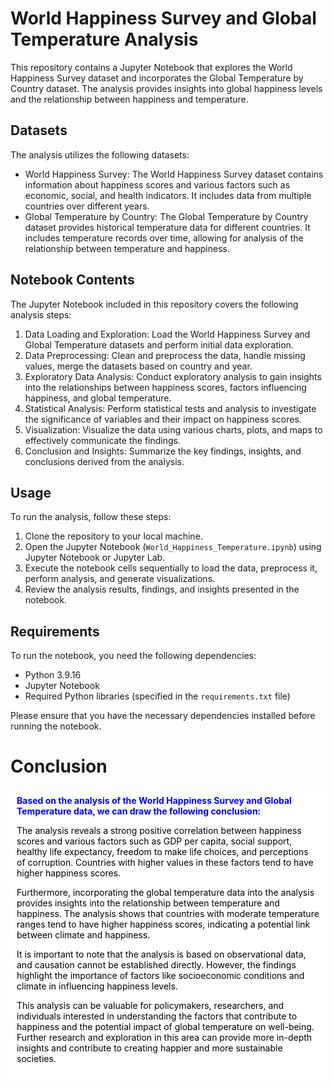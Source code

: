 # World Happiness Survey and Global Temperature Analysis

This repository contains a Jupyter Notebook that explores the World Happiness Survey dataset and incorporates the Global Temperature by Country dataset. The analysis provides insights into global happiness levels and the relationship between happiness and temperature.

## Datasets

The analysis utilizes the following datasets:

- World Happiness Survey: The World Happiness Survey dataset contains information about happiness scores and various factors such as economic, social, and health indicators. It includes data from multiple countries over different years.
- Global Temperature by Country: The Global Temperature by Country dataset provides historical temperature data for different countries. It includes temperature records over time, allowing for analysis of the relationship between temperature and happiness.

## Notebook Contents

The Jupyter Notebook included in this repository covers the following analysis steps:

1. Data Loading and Exploration: Load the World Happiness Survey and Global Temperature datasets and perform initial data exploration.
2. Data Preprocessing: Clean and preprocess the data, handle missing values, merge the datasets based on country and year.
3. Exploratory Data Analysis: Conduct exploratory analysis to gain insights into the relationships between happiness scores, factors influencing happiness, and global temperature.
4. Statistical Analysis: Perform statistical tests and analysis to investigate the significance of variables and their impact on happiness scores.
5. Visualization: Visualize the data using various charts, plots, and maps to effectively communicate the findings.
6. Conclusion and Insights: Summarize the key findings, insights, and conclusions derived from the analysis.

## Usage

To run the analysis, follow these steps:

1. Clone the repository to your local machine.
2. Open the Jupyter Notebook (`World_Happiness_Temperature.ipynb`) using Jupyter Notebook or Jupyter Lab.
3. Execute the notebook cells sequentially to load the data, preprocess it, perform analysis, and generate visualizations.
4. Review the analysis results, findings, and insights presented in the notebook.

## Requirements

To run the notebook, you need the following dependencies:

- Python 3.9.16
- Jupyter Notebook 
- Required Python libraries (specified in the `requirements.txt` file)

Please ensure that you have the necessary dependencies installed before running the notebook.
# Conclusion
<div style="background-color: white; padding: 10px;">
<span style="color:blue; font-weight:bold">Based on the analysis of the World Happiness Survey and Global Temperature data, we can draw the following conclusion:</span>

<span style="color:black">The analysis reveals a strong positive correlation between happiness scores and various factors such as GDP per capita, social support, healthy life expectancy, freedom to make life choices, and perceptions of corruption. Countries with higher values in these factors tend to have higher happiness scores.</span>

<span style="color:black">Furthermore, incorporating the global temperature data into the analysis provides insights into the relationship between temperature and happiness. The analysis shows that countries with moderate temperature ranges tend to have higher happiness scores, indicating a potential link between climate and happiness.</span>

<span style="color:black">It is important to note that the analysis is based on observational data, and causation cannot be established directly. However, the findings highlight the importance of factors like socioeconomic conditions and climate in influencing happiness levels.</span>

<span style="color:black">This analysis can be valuable for policymakers, researchers, and individuals interested in understanding the factors that contribute to happiness and the potential impact of global temperature on well-being. Further research and exploration in this area can provide more in-depth insights and contribute to creating happier and more sustainable societies.</span>
</div>


